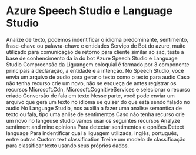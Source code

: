 # Azure Speech Studio e Language Studio
Analize de texto, podemos indentificar o idioma predominante, sentimento, frase-chave ou palavra-chave e entidades
Serviço de Bot do azure, muito utilizado para comunicação de retorno para cliente similar ao sac, teste a base de conhencimento da ia do bot
Azure Speech Studio e Language Studio
Compreensão da Liguangem coloquial é formado por 3 componente principais a declaração, a entidade e a intenção.
No Speech Studio, você envia um arquivo de audio para gerar o texto como o texto para audio
Caso não tenha recurso crie um novo, não se esqueça de antes registrar os recursos Microsoft.Cdn, Microsoft.CognitiveServices e selecionar o recurso criado
Conversão de fala em texto
Nesse parte, você pode enviar um arquivo que gera um texto no idioma ue quiser do que está sendo falado no audio
No Language Studio, nos auxilia a fazer uma analise semantica de texto ou fala, tipo uma anlise de sentimentos
Caso não tenha recurso crie um novo
no langeuse studio vamos usar os seguintes recursos
Analyze sentiment and mine opinions
Para detectar sentimentos e opniões
Detect language
Para indentificar qual a liguagem utilizada, inglês, português, entre outras
Custom text classification
Treine um modelo de classificação para classificar texto usando seus próprios dados.
